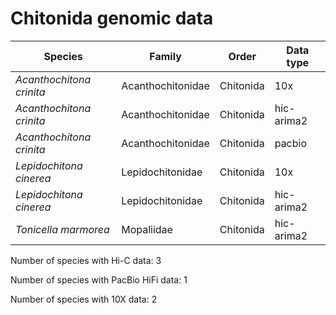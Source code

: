 # Chitonida genomic data

| Species | Family | Order | Data type |
| -- | --- | --- | --- |
| *Acanthochitona crinita* | Acanthochitonidae | Chitonida | 10x |
| *Acanthochitona crinita* | Acanthochitonidae | Chitonida | hic-arima2 |
| *Acanthochitona crinita* | Acanthochitonidae | Chitonida | pacbio |
| *Lepidochitona cinerea* | Lepidochitonidae | Chitonida | 10x |
| *Lepidochitona cinerea* | Lepidochitonidae | Chitonida | hic-arima2 |
| *Tonicella marmorea* | Mopaliidae | Chitonida | hic-arima2 |

Number of species with Hi-C data: 3

Number of species with PacBio HiFi data: 1

Number of species with 10X data: 2
